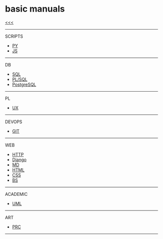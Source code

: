 
basic manuals
======

[<<<](https://github.com/ttltrk/PRG/blob/master/MAN.MD)

---

SCRIPTS

* [PY](https://github.com/ttltrk/PRG/blob/master/PY/DOC/OPYM/OPYM.MD)
* [JS]()

---

DB

* [SQL](https://github.com/ttltrk/DB/blob/master/SQL/DOC/BSqlM/BSqlM.MD)
* [PL/SQL](https://github.com/ttltrk/DB/blob/master/PLSQL/DOC/BPSM/BPSM.MD)
* [PostgreSQL](https://github.com/ttltrk/DB/blob/master/POSTGRESQL/BPOSM/BPOSM.MD)

---

PL

* [UX](https://github.com/ttltrk/ELSE/blob/master/SHELL/BUM/BUM.MD)

---

DEVOPS

* [GIT](https://github.com/ttltrk/ELSE/blob/master/GIT/DOC/BGM/BGM.MD)

---

WEB

* [HTTP]()
* [Django]()
* [MD](https://github.com/ttltrk/ELSE/blob/master/MD/BMDM.MD)
* [HTML](https://github.com/ttltrk/WEB/blob/master/BHM/BHM.MD)
* [CSS]()
* [BS]()

---

ACADEMIC

* [UML]()

---

ART

* [PRC](https://github.com/ttltrk/ELSE/blob/master/PRF/BPRCM/BPRCM.MD)

---
